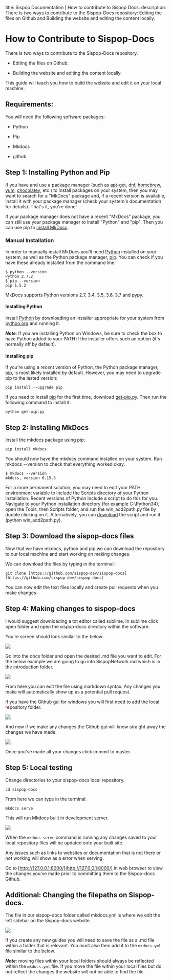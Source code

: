title: Sispop Documentation | How to contribute to Sispop Docs.
description: There is two ways to contribute to the Sispop-Docs repository: Editing the files on Github and Building the website and editing the content locally.

# How to Contribute to Sispop-Docs
There is two ways to contribute to the Sispop-Docs repository. 

* Editing the files on Github.

* Building the website and editing the content locally.

This guide will teach you how to build the website and edit it on your local machine.

## Requirements: 
You will need the following software packages:

-   Python

-   Pip

-   Mkdocs

-   github

## Step 1: Installing Python and Pip

If you have and use a package manager (such as [apt-get](https://help.ubuntu.com/community/AptGet/Howto), [dnf](http://dnf.readthedocs.io/en/latest/index.html), [homebrew](https://brew.sh/), [yum](http://yum.baseurl.org/), [chocolatey](https://chocolatey.org/), etc.) to install packages on your system, then you may want to search for a "MkDocs" package and, if a recent version is available, install it with your package manager (check your system's documentation for details). That's it, you're done!

If your package manager does not have a recent "MkDocs" package, you can still use your package manager to install "Python" and "pip". Then you can use pip to [install MkDocs](https://www.mkdocs.org/#installing-mkdocs).

### Manual Installation

In order to manually install MkDocs you'll need [Python](https://www.python.org/) installed on your system, as well as the Python package manager, [pip](http://pip.readthedocs.io/en/stable/installing/). You can check if you have these already installed from the command line:

  
```
$ python --version  
Python 2.7.2  
$ pip --version  
pip 1.5.2
```
  
MkDocs supports Python versions 2.7, 3.4, 3.5, 3.6, 3.7 and pypy.

#### Installing Python

Install [Python](https://www.python.org/) by downloading an installer appropriate for your system from [python.org](https://www.python.org/downloads/) and running it.

  

***Note***: If you are installing Python on Windows, be sure to check the box to have Python added to your PATH if the installer offers such an option (it's normally off by default).

  
  

#### Installing pip

If you're using a recent version of Python, the Python package manager, [pip](http://pip.readthedocs.io/en/stable/installing/), is most likely installed by default. However, you may need to upgrade pip to the lasted version:

  

`pip install --upgrade pip`

  

If you need to install [pip](http://pip.readthedocs.io/en/stable/installing/) for the first time, download [get-pip.py](https://bootstrap.pypa.io/get-pip.py). Then run the following command to install it:

  

`python get-pip.py`

## Step 2: Installing MkDocs

Install the mkdocs package using pip:

  

`pip install mkdocs`

  
  

You should now have the mkdocs command installed on your system. Run mkdocs --version to check that everything worked okay.

  
```
$ mkdocs --version  
mkdocs, version 0.15.3
```
  

For a more permanent solution, you may need to edit your PATH environment variable to include the Scripts directory of your Python installation. Recent versions of Python include a script to do this for you. Navigate to your Python installation directory (for example C:\Python34\), open the Tools, then Scripts folder, and run the win_add2path.py file by double clicking on it. Alternatively, you can [download](https://svn.python.org/projects/python/trunk/Tools/scripts/win_add2path.py) the script and run it (python win_add2path.py).

## Step 3: Download the sispop-docs files

Now that we have mkdocs, python and pip we can download the repository to our local machine and start working on making changes.

  

We can download the files by typing in the terminal:

```git clone [https://github.com/sispop-dev/sispop-docs](https://github.com/sispop-dev/sispop-docs)```

You can now edit the text files locally and create pull requests when you make changes

## Step 4: Making changes to sispop-docs

I would suggest downloading a txt editor called sublime. In sublime click open folder and open the sispop-docs directory within the software.

  

You’re screen should look similar to the below.

![](https://lh3.googleusercontent.com/gqkkRml81JxMhAt-HzPrUXOuI_kCFavgyKDPFuUnIUVUYDcVsEpxV-4gSuS8X5AsIEii_zNDtFKxgtUmAjqOWGF3ABPJ30JMFfcYX2DKOyCalo1ZYq3oA7GA_zdXOpDym0ZoWGBf)

  

Go into the docs folder and open the desired .md file you want to edit. For the below example we are going to go into SispopNetwork.md which is in the introduction folder.

  

![](https://lh4.googleusercontent.com/Zol2dB0h9EhFugc9vjymoxkcOtbDS8hb-RJxM5ovrYalCH9D6R_pWPZHKCjDKPqP1Hx1Ic070gjb1DYPy9V-Htit1RWOaMwdstCE_HeiuRX1VIgOopHGoZygu3TclINfhdc_EKe_)

  

From here you can edit the file using markdown syntax. Any changes you make will automatically show up as a potential pull request.

  

If you have the Github gui for windows you will first need to add the local repository folder.

  

![](https://lh4.googleusercontent.com/UNs4hnkrLABy30PRiNc4p-mjonMR5rpWTB_zYramhe0R95WHT1tAImA2sK1bTHt3Ei00yoMi-zGLDl07LHjjXFKcLS5r8O_Atz9qsoCpKpBRXamo3asawhNZzgh-ZtNg5Bh9oURV)

  

And now if we make any changes the Github gui will know straight away the changes we have made.

  

![](https://lh4.googleusercontent.com/CGWYQw3MDxtzro9ZLYfdykGYbuwabRvnEC9WKfcaVaB082f4gxqs8JOfCU0ZdTjICzgi_Z0-OpTeXPsXFGCZlOMkIo1_gdCPtvcXgIpcEd2BNn_5jR0j8TG9zsK3GUPIPBme4vTE)

  

Once you’ve made all your changes click commit to master.

## Step 5: Local testing

Change directories to your sispop-docs local repository.

  

`cd sispop-docs`

  

From here we can type in the terminal:

  

`mkdocs serve`

  

This will run Mkdocs built in development server.

  

![](https://lh4.googleusercontent.com/gmyELGXW5juOP3JKRVIQde-EOySVxrQE4K5NPDrYUPhaTA3nsJROS4jFASzwwRcSYgc8oLsBFXOIwuq6Npqnt6_i4imz6jlWN2zOyh2D5cfzC4u-D6iZKACHRIkvVCJLIDHtV68V)

  

When the `mkdocs serve` command is running any changes saved to your local repository files will be updated onto your built site.

Any issues such as links to websites or documentation that is not there or not working will show as a error when serving.


Go to [http://127.0.0.1:8000/](http://127.0.0.1:8000/) in web browser to view the changes you’ve made prior to committing them to the Sispop-docs Github.

## Additional: Changing the filepaths on Sispop-docs.

The file in our sispop-docs folder called mkdocs.yml is where we edit the left sidebar on the Sispop-docs website.

![](https://lh3.googleusercontent.com/-r1EexqvKe9TgiUnAy-xGx0ltRmDR9qDGMKOgdTKlPsvW-uYbofbSz4x-nypUHhK6edq7b8Ru2_1CbFj6p9HrFE2Jej1wRTNAp81Ev4H7v9Q98NyXyu9HasTSK2xzeJ43L6hIwKh)

If you create any new guides you will need to save the file as a .md file within a folder that is relevant. You must also then add it to the `mkdocs.yml` file similar to the below.

  

***Note***: moving files within your local folders should always be reflected within the `mkdocs.yml` file. If you move the file within your local files but do not reflect the changes the website will not be able to find the file.
